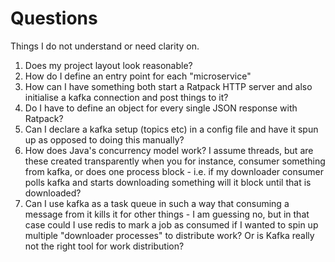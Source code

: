 # Questions

Things I do not understand or need clarity on.

1. Does my project layout look reasonable?
2. How do I define an entry point for each "microservice"
3. How can I have something both start a Ratpack HTTP server and also initialise a kafka connection and post things to it?
4. Do I have to define an object for every single JSON response with Ratpack?
5. Can I declare a kafka setup (topics etc) in a config file and have it spun up as opposed to doing this manually?
6. How does Java's concurrency model work? I assume threads, but are these created transparently when you for instance, consumer something from kafka, or does one process block - i.e. if my downloader consumer polls kafka and starts downloading something will it block until that is downloaded?
7. Can I use kafka as a task queue in such a way that consuming a message from it kills it for other things - I am guessing no, but in that case could I use redis to mark a job as consumed if I wanted to spin up multiple "downloader processes" to distribute work? Or is Kafka really not the right tool for work distribution?
